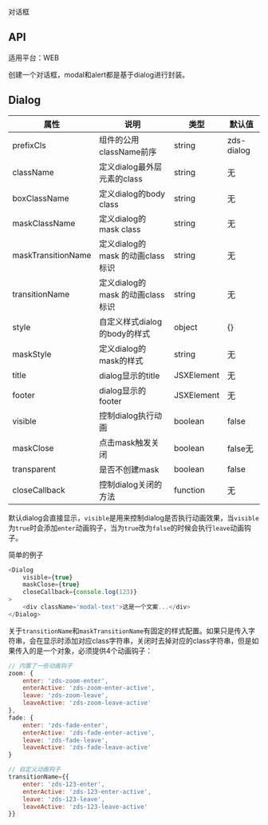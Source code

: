 对话框

## API

适用平台：WEB

创建一个对话框，modal和alert都是基于dialog进行封装。

## Dialog

| 属性               | 说明                             | 类型                           | 默认值    |
| ------------------ | -------------------------------- | ------------------------------ | --------- |
| prefixCls          | 组件的公用className前序          | string                         | zds-dialog |
| className          | 定义dialog最外层元素的class      | string                         | 无        |
| boxClassName       | 定义dialog的body class           | string                         | 无        |
| maskClassName      | 定义dialog的mask class           | string                         | 无        |
| maskTransitionName | 定义dialog的mask 的动画class标识 | string                         | 无        |
| transitionName     | 定义dialog的mask 的动画class标识 | string                         | 无        |
| style              | 自定义样式dialog的body的样式     | object                         | {}        |
| maskStyle          | 定义dialog的mask的样式           | string                         | 无        |
| title              | dialog显示的title                | JSXElement                     | 无        |
| footer             | dialog显示的footer               | JSXElement                     | 无        |
| visible            | 控制dialog执行动画               | boolean                        | false     |
| maskClose          | 点击mask触发关闭                 | boolean                        | false无   |
| transparent        | 是否不创建mask                   | boolean                        | false     |
| closeCallback      | 控制dialog关闭的方法             | function                       | 无        |

默认dialog会直接显示，`visible`是用来控制dialog是否执行动画效果，当`visible`为`true`时会添加`enter`动画钩子，当为`true`改为`false`的时候会执行`leave`动画钩子。


简单的例子

```JavaScript
<Dialog
    visible={true}
    maskClose={true}
    closeCallback={console.log(123)}
>
    <div className='modal-text'>这是一个文案...</div>
</Dialog>
```

关于`transitionName`和`maskTransitionName`有固定的样式配置。如果只是传入字符串，会在显示时添加对应class字符串，关闭时去掉对应的class字符串，但是如果传入的是一个对象，必须提供4个动画钩子：

```js
// 内置了一些动画钩子
zoom: {
    enter: 'zds-zoom-enter',
    enterActive: 'zds-zoom-enter-active',
    leave: 'zds-zoom-leave',
    leaveActive: 'zds-zoom-leave-active'
},
fade: {
    enter: 'zds-fade-enter',
    enterActive: 'zds-fade-enter-active',
    leave: 'zds-fade-leave',
    leaveActive: 'zds-fade-leave-active'
}

// 自定义动画钩子
transitionName={{
    enter: 'zds-123-enter',
    enterActive: 'zds-123-enter-active',
    leave: 'zds-123-leave',
    leaveActive: 'zds-123-leave-active'
}}
```